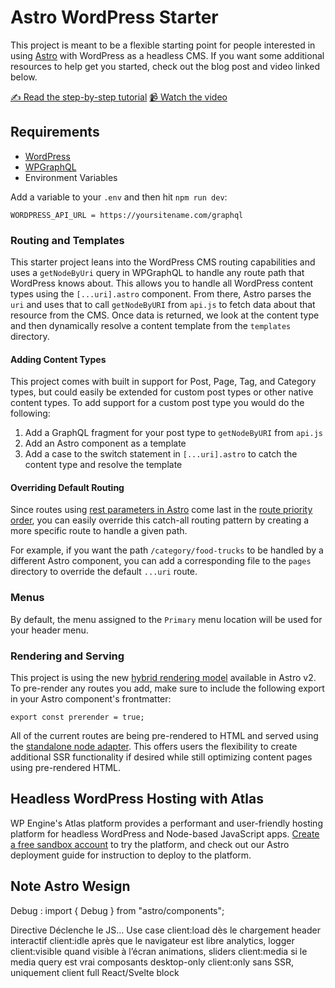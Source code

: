 # Astro WordPress Starter

This project is meant to be a flexible starting point for people interested in using [Astro](https://astro.build/) with WordPress as a headless CMS. If you want some additional resources to help get you started, check out the blog post and video linked below.

[✍️ Read the step-by-step tutorial](https://developers.wpengine.com/blog/building-a-headless-wordpress-site-with-astro)
[📹 Watch the video](https://www.youtube.com/watch?v=BcoxZZIfESI)

## Requirements

- [WordPress](https://wordpress.org/)
- [WPGraphQL](https://www.wpgraphql.com/docs/introduction)
- Environment Variables

Add a variable to your `.env` and then hit `npm run dev`:

`WORDPRESS_API_URL = https://yoursitename.com/graphql`

### Routing and Templates

This starter project leans into the WordPress CMS routing capabilities and uses a `getNodeByUri` query in WPGraphQL to handle any route path that WordPress knows about. This allows you to handle all WordPress content types using the `[...uri].astro` component. From there, Astro parses the `uri` and uses that to call `getNodeByURI` from `api.js` to fetch data about that resource from the CMS. Once data is returned, we look at the content type and then dynamically resolve a content template from the `templates` directory.

#### Adding Content Types

This project comes with built in support for Post, Page, Tag, and Category types, but could easily be extended for custom post types or other native content types. To add support for a custom post type you would do the following:

1. Add a GraphQL fragment for your post type to `getNodeByURI` from `api.js`
2. Add an Astro component as a template
3. Add a case to the switch statement in `[...uri].astro` to catch the content type and resolve the template

#### Overriding Default Routing

Since routes using [rest parameters in Astro](https://docs.astro.build/en/core-concepts/routing/#rest-parameters) come last in the [route priority order](https://docs.astro.build/en/core-concepts/routing/#route-priority-order), you can easily override this catch-all routing pattern by creating a more specific route to handle a given path.

For example, if you want the path `/category/food-trucks` to be handled by a different Astro component, you can add a corresponding file to the `pages` directory to override the default `...uri` route.

### Menus

By default, the menu assigned to the `Primary` menu location will be used for your header menu.

### Rendering and Serving

This project is using the new [hybrid rendering model](https://docs.astro.build/en/guides/server-side-rendering/#hybrid-rendering) available in Astro v2. To pre-render any routes you add, make sure to include the following export in your Astro component's frontmatter:

`export const prerender = true;`

All of the current routes are being pre-rendered to HTML and served using the [standalone node adapter](https://docs.astro.build/en/guides/integrations-guide/node/). This offers users the flexibility to create additional SSR functionality if desired while still optimizing content pages using pre-rendered HTML.

## Headless WordPress Hosting with Atlas

WP Engine's Atlas platform provides a performant and user-friendly hosting platform for headless WordPress and Node-based JavaScript apps. [Create a free sandbox account](https://wpengine.com/atlas/) to try the platform, and check out our Astro deployment guide for instruction to deploy to the platform.

## Note Astro Wesign

Debug : import { Debug } from "astro/components"; <Debug answer={node} />

Directive Déclenche le JS… Use case
client:load dès le chargement header interactif
client:idle après que le navigateur est libre analytics, logger
client:visible quand visible à l’écran animations, sliders
client:media si le media query est vrai composants desktop-only
client:only sans SSR, uniquement client full React/Svelte block
